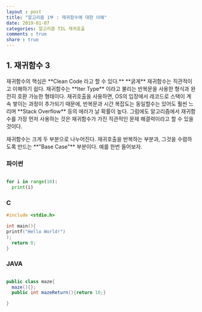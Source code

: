 ```yaml
---
layout : post
title: "알고리즘 1부 : 재귀함수에 대한 이해"
date: 2019-01-07
categories: 알고리즘 TIL 재귀호출
comments : true
share : true
---
```


## 1. 재귀함수 3


<p>재귀함수의 핵심은 **Clean Code 라고 할 수 있다.** **굵게** 재귀함수는 직관적이고 이해하기 쉽다. 재귀함수는 **Iter Type** 이라고 불리는 반복문을 사용한 형식과 완전히 호환 가능한 형태이다. 재귀호출을 사용하면, OS의 입장에서 레코드로 스택이 계속 쌓이는 과정이 추가되기 때문에, 반복문과 시간 복잡도는 동일할수는 있어도 훨씬 느리며 **Stack Overflow** 등의 에러가 날 확률이 높다. 그럼에도 알고리즘에서 재귀함수를 가장 먼저 사용하는 것은 재귀함수가 가진 직관적인 문제 해결력이라고 할 수 있을 것이다. </p>

<p>재귀함수는 크게 두 부분으로 나누어진다. 재귀호출을 반복하는 부분과, 그것을 수렴하도록 만드는 **"Base Case"** 부분이다. 예를 한번 들어보자. </p>

### 파이썬
```python

for i in range(10):
  print(i)


```

### C
```c
#include <stdio.h>

int main(){
printf("Hello World!")
);
  return 0;
}


```

### JAVA
```java

public class maze{
  maze(){};
  public int mazeReturn(){return 10;}

}

```
